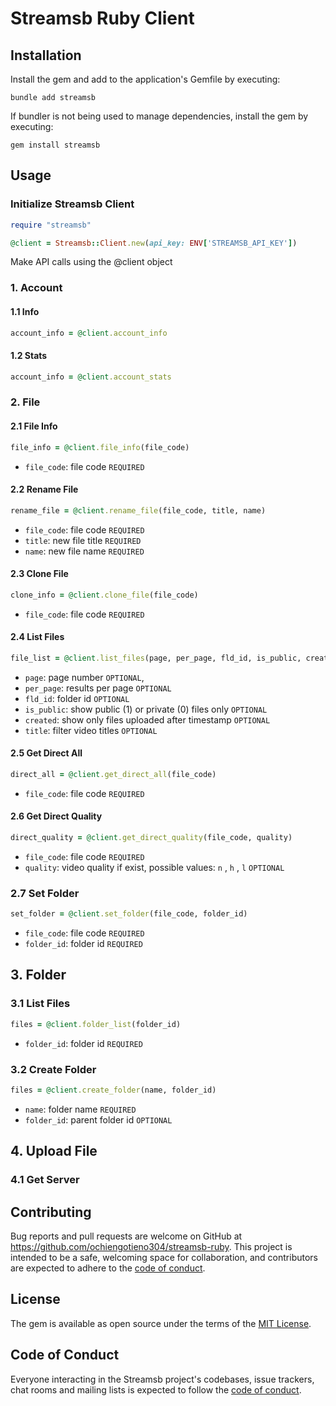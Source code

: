 # Streamsb Ruby Client

## Installation

Install the gem and add to the application's Gemfile by executing:

    bundle add streamsb

If bundler is not being used to manage dependencies, install the gem by executing:

    gem install streamsb

## Usage

### Initialize Streamsb Client

```ruby
require "streamsb"

@client = Streamsb::Client.new(api_key: ENV['STREAMSB_API_KEY'])
```

Make API calls using the @client object

### 1. Account

#### 1.1 Info

```ruby
account_info = @client.account_info
```

#### 1.2 Stats

```ruby
account_info = @client.account_stats
```

### 2. File

#### 2.1 File Info

```ruby
file_info = @client.file_info(file_code)
```

- `file_code`: file code `REQUIRED`

#### 2.2 Rename File

```ruby
rename_file = @client.rename_file(file_code, title, name)
```

- `file_code`: file code `REQUIRED`
- `title`: new file title `REQUIRED`
- `name`: new file name `REQUIRED`

#### 2.3 Clone File

```ruby
clone_info = @client.clone_file(file_code)
```

- `file_code`: file code `REQUIRED`

#### 2.4 List Files

```ruby
file_list = @client.list_files(page, per_page, fld_id, is_public, created, title)

```

- `page`: page number `OPTIONAL`,
- `per_page`: results per page `OPTIONAL`
- `fld_id`: folder id `OPTIONAL`
- `is_public`: show public (1) or private (0) files only `OPTIONAL`
- `created`: show only files uploaded after timestamp `OPTIONAL`
- `title`: filter video titles `OPTIONAL`

#### 2.5 Get Direct All

```ruby
direct_all = @client.get_direct_all(file_code)
```

- `file_code`: file code `REQUIRED`

#### 2.6 Get Direct Quality

```ruby
direct_quality = @client.get_direct_quality(file_code, quality)
```

- `file_code`: file code `REQUIRED`
- `quality`: video quality if exist, possible values: `n` , `h` , `l` `OPTIONAL`

### 2.7 Set Folder

```ruby
set_folder = @client.set_folder(file_code, folder_id)
```

- `file_code`: file code `REQUIRED`
- `folder_id`: folder id `REQUIRED`

## 3. Folder

### 3.1 List Files

```ruby
files = @client.folder_list(folder_id)
```

- `folder_id`: folder id `REQUIRED`

### 3.2 Create Folder

```ruby
files = @client.create_folder(name, folder_id)
```

- `name`: folder name `REQUIRED`
- `folder_id`: parent folder id `OPTIONAL`

## 4. Upload File

### 4.1 Get Server


## Contributing

Bug reports and pull requests are welcome on GitHub at <https://github.com/ochiengotieno304/streamsb-ruby>. This project is intended to be a safe, welcoming space for collaboration, and contributors are expected to adhere to the [code of conduct](https://github.com/ochiengotieno304/streamsb-ruby/blob/main/CODE_OF_CONDUCT.md).

## License

The gem is available as open source under the terms of the [MIT License](https://opensource.org/licenses/MIT).

## Code of Conduct

Everyone interacting in the Streamsb project's codebases, issue trackers, chat rooms and mailing lists is expected to follow the [code of conduct](https://github.com/ochiengotieno304/streamsb-ruby/blob/main/CODE_OF_CONDUCT.md).
